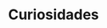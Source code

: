 ---
layout: tag-list
type: tag
title: Curiosidades
slug: Curiosidades
category: Blog
sidebar: false
description: >
                
---